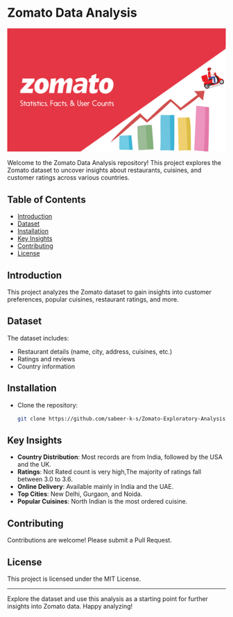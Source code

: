 # Zomato Data Analysis
![Project Overview](zomato_cover.png)

Welcome to the Zomato Data Analysis repository! This project explores the Zomato dataset to uncover insights about restaurants, cuisines, and customer ratings across various countries.

## Table of Contents

- [Introduction](#introduction)
- [Dataset](#dataset)
- [Installation](#installation)
- [Key Insights](#key-insights)
- [Contributing](#contributing)
- [License](#license)

## Introduction

This project analyzes the Zomato dataset to gain insights into customer preferences, popular cuisines, restaurant ratings, and more.

## Dataset

The dataset includes:
- Restaurant details (name, city, address, cuisines, etc.)
- Ratings and reviews
- Country information

## Installation

- Clone the repository:
   ```sh
   git clone https://github.com/sabeer-k-s/Zomato-Exploratory-Analysis.git
   ```

## Key Insights

- **Country Distribution**: Most records are from India, followed by the USA and the UK.
- **Ratings**: Not Rated count is very high,The majority of ratings fall between 3.0 to 3.6.
- **Online Delivery**: Available mainly in India and the UAE.
- **Top Cities**: New Delhi, Gurgaon, and Noida.
- **Popular Cuisines**: North Indian is the most ordered cuisine.

## Contributing

Contributions are welcome! Please submit a Pull Request.

## License

This project is licensed under the MIT License.

---

Explore the dataset and use this analysis as a starting point for further insights into Zomato data. Happy analyzing!
